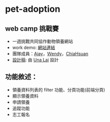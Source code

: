 # pet-adoption

## web camp 挑戰賽
- 一週挑戰共同協作動物領養網站
- work demo: [網站連結](https://pet-adoption.onrender.com/)
- 團隊成員：[Ajay](https://github.com/a7773077567)，[Ｗendy](https://github.com/behappywendy)，[ChiaHsuan](https://github.com/Chiahsuan-TW)
- [設計稿](https://miro.com/app/board/uXjVOaA8YRs=/): 由 [Una Lai](https://github.com/UnaLai) 設計

## 功能敘述：

- 領養資料列表的 filter 功能、分頁功能(前端分頁)
- 顯示領養資料
- 申請領養
- 追蹤功能
- 志工報名